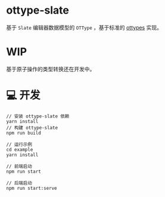 # ottype-slate
基于  `Slate`  编辑器数据模型的  `OTType`  ，基于标准的   [ottypes](https://github.com/ottypes/docs)   实现。

# WIP
基于原子操作的类型转换还在开发中。

# 💻 开发
```
// 安装 ottype-slate 依赖
yarn install
// 构建 ottype-slate
npm run build

// 运行示例
cd example
yarn install

// 前端启动
npm run start

// 后端启动
npm run start:serve
```
